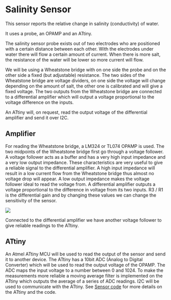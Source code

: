 # Salinity Sensor

This sensor reports the relative change in salinity (conductivity) of water.

It uses a probe, an OPAMP and an ATtiny.

The salinity sensor probe exists out of two electrodes who are positioned with a certain distance between each other. With the electrodes under water there will flow a certain amount of current. When there is more salt, the resistance of the water will be lower so more current will flow.

We will be using a Wheatstone bridge with on one side the probe and on the other side a fixed (but adjustable) resistance. The two sides of the Wheatstone bridge are voltage dividers, on one side the voltage will change depending on the amount of salt, the other one is calibrated and will give a fixed voltage.
The two outputs from the Wheatstone bridge are connected to a differential amplifier which will output a voltage proportional to the voltage difference on the inputs. 

An ATtiny will, on request, read the output voltage of the differential amplifier and send it over I2C. 



## Amplifier

For reading the Wheatstone bridge, a LM324 or TL074 OPAMP is used. The two midpoints of the Wheatstone bridge first go through a voltage follower. A voltage follower acts as a buffer and has a very high input impedance and a very low output impedance. These characteristics are very useful to give a reliable signal to the differential amplifier. A high input impedance will result in a low current flow from the Wheatstone bridge thus almost no voltage drop will appear. A low output impedance makes the voltage follower ideal to read the voltage from.
A differential amplifier outputs a voltage proportional to the difference in voltage from its two inputs. R3 / R1 is the differential gain and by changing these values we can change the sensitivity of the sensor.

<img src="https://render.githubusercontent.com/render/math?math=V_%7Bout%7D=%5Cfrac%7BR_3%7D%7BR_1%7D(V_2-V_1)%20"/>

          
Connected to the differential amplifier we have another voltage follower to give reliable readings to the ATtiny.

## ATtiny


An Atmel ATtiny MCU will be used to read the output of the sensor and send it to another device. The ATtiny has a 10bit ADC (Analog to Digital Converter) which will be used to read the output voltage of the OPAMP. The ADC maps the input voltage to a number between 0 and 1024. To make the measurements more reliable a moving average filter is implemented on the ATtiny which outputs the average of a series of ADC readings. 
I2C will be used to communicate with the ATtiny. 
See [Sensor code](./Sensor%20code/) for more details on the ATtiny and the code.

